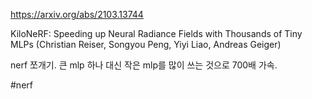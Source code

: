 https://arxiv.org/abs/2103.13744

KiloNeRF: Speeding up Neural Radiance Fields with Thousands of Tiny MLPs (Christian Reiser, Songyou Peng, Yiyi Liao, Andreas Geiger)

nerf 쪼개기. 큰 mlp 하나 대신 작은 mlp를 많이 쓰는 것으로 700배 가속.

#nerf